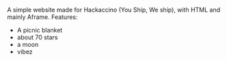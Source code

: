 A simple website made for Hackaccino (You Ship, We ship), with HTML and mainly Aframe. 
Features:
  - A picnic blanket
  - about 70 stars
  - a moon
  - vibez
